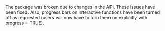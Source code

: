 
The package was broken due to changes in the API. These issues have been fixed. Also, progress bars on interactive functions have been turned off as requested (users will now have to turn them on explicitly with progress = TRUE).
